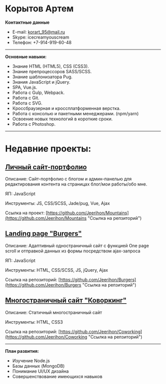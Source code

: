 # Корытов Артем
**Контактные данные**
* E-mail: korart_95@mail.ru
* Skype: icecreamyouscream
* Телефон: +7-914-919-60-48
***

**Основные навыки:**

* Знание HTML (HTML5), CSS (CSS3).
* Знание препроцессоров SASS/SCSS.
* Знание шаблонизатора Pug.
* Знания JavaScript и jQuery.
* SPA, Vue.js.
* Работа с Gulp, Webpack.
* Работа с Git.
* Работа с SVG.
* Кроссбраузерная и кроссплатформенная верстка.
* Работа с консолью и пакетными менеджерами. (npm/yarn)
* Освоение новых технологий в короткие сроки.
* Работа с Photoshop.
***


# Недавние проекты:

## [Личный сайт-портфолио](https://akodev.000webhostapp.com/ "Ссылка на сайт")

Описание:	Сайт-портфолио с блогом и админ-панелью для редактирования контента на страницах блог/мои работы/обо мне.

ЯП:	JavaScript

Инструменты: JS, CSS/SCSS, Jade/pug, Vue, Ajax

Ссылка на проект: [https://github.com/Jeerihon/Mountains](https://github.com/Jeerihon/Mountains "Ссылка на репзиторий")

## [Landing page "Burgers"](https://github.com/Jeerihon/Burgers "Ссылка на сайт")

Описание:	Адаптивный одностраничный сайт с функцией One page scroll и отправкой данных из формы посредством ajax-запроса

ЯП:	JavaScript

Инструменты: HTML, CSS/SCSS, JS, jQuery, Ajax

Ссылка на репозиторий: [https://github.com/Jeerihon/Burgers](https://github.com/Jeerihon/Burgers "Ссылка на репзиторий")

## [Многостраничный сайт "Коворкинг"](https://github.com/Jeerihon/Coworking "Ссылка на сайт")

Описание:	Статичный многостраничный сайт

Инструменты: HTML, CSS3

Ссылка на репозиторий: [https://github.com/Jeerihon/Coworking](https://github.com/Jeerihon/Coworking "Ссылка на репзиторий")

***

**План развития:**
* Изучение  Node.js
* Базы данных (MongoDB) 
* Понимание UI/UX дизайна
* Совершенствование имеющихся навыков


